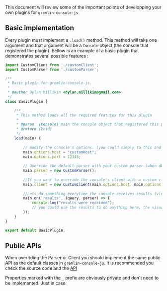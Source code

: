 This document will review some of the important points of developping your own plugins for `gremlin-console-js`

## Basic implementation
Every plugin must implement a `.load()` method. This method will take one argument and that argument will be a `Console` object (the console that registered the plugin).
Bellow is an example of a basic plugin that demonstrates several possible features :

```javascript
import CustomClient from './customClient';
import CustomParser from './customParser';

/**
 * Basic plugin for gremlin-console-js.
 *
 * @author Dylan Millikin <dylan.millikin@gmail.com>
 */
class BasicPlugin {

    /**
     * This method loads all the required features for this plugin
     *
     * @param  {Console} main the console object that registered this plugin
     * @return {Void}
     */
    load(main) {
    
        // modify the console's options. (you could simply to this and use the default client.
        main.options.host = "customHost"; 
        main.options.port = 12345; 
        
        // Override the default parser with your custom parser (when db results are returned in a custom format)
        main.parser = new CustomParser();
        
        //If you want to override the console's client with a custom client:
        main.client = new CustomClient(main.options.host, main.options.port, main.options.driverOptions);
        
        //Lets do something everytime the console receives results (view the available events in the README)
        main.on('results', (query, parser) => {
            console.log("results were received");
            // you could use the results to do anything here, the visualizer plugins use this to populate the visualization.
        });
    }
}

export default BasicPlugin;
```

## Public APIs
When overriding the Parser or Client you should implement the same public API as the default classes in `gremlin-console-js`. It is recommended you check the source code and the [API](http://pommeverte.github.io/gremlin-console-js/)

Properties marked with the `_` prefix are obviously private and don't need to be implemented. Just in case.
